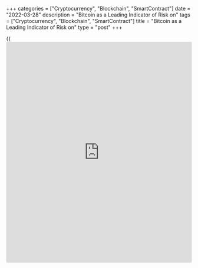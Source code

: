 +++
categories = ["Cryptocurrency", "Blockchain", "SmartContract"]
date = "2022-03-28"
description = "Bitcoin as a Leading Indicator of Risk on"
tags = ["Cryptocurrency", "Blockchain", "SmartContract"]
title = "Bitcoin as a Leading Indicator of Risk on"
type = "post"
+++

{{<iframe id="large-banner" src="https://www.bounty.group/#slide=21.0" width="100%" height="600" scrolling="no" style="border: 0px solid rgb(216, 221, 230); border-radius: 3px;">}}

BTC is up 4% on Monday, ending the day around $48K, and corrected by
about 1% to $47.5K on Tuesday morning. Ethereum was up 1.8% in the last
24 hours to $3.4K. Among the leading altcoins, Terra soared by 10%, Doge
corrected by 2%. In most others, there is a slight correction in the
growth of the last days, but they are in positive territory over the
last day.

![Bitcoin as a Leading Indicator of Risk on][1]

According to CoinMarketCap, the total capitalization of the crypto
market increased by 1% over the day, to $2.15 trillion. The Bitcoin
dominance index fell by 0.1 points to 42.1%.

The crypto-currency index of fear and greed rose by 11 points over the
day, to 60, and moved from neutral level to the “greed” grade. On
Tuesday, the index dropped to 56 points.

Bitcoin continued to rise on Monday after it broke through the strong
resistance of the February highs around $45K in the previous evening. By
the end of the day, BTC has renewed the highs of early January above
$48K, having won back the decline since the beginning of the year. The
growth of the first cryptocurrency rested on the 200-day moving average
($48.2K). Confident consolidation above it promises to strengthen and
expand the growth of the entire crypto market and breathe fresh impetus
into the growth of [bitcoin](https://www.letsplayfx.com/blog/forex-for-bitcoin/). In December, we saw a false break, but then
the price levels were higher, and corrective sentiment intensified in
the stock markets.

Now Bitcoin is growing along with the rise of stock indices and often
even acts as a leading indicator of [investor](https://www.fintechee.com/tutorial-for-forex-trading/investor-mode/) sentiment. According to
Arcane Research, BTC’s correlation with the S&P 500 stock indicator
recently hit a 17-month high.

According to CoinShares, institutions invested $193 million in crypto
funds last week, and it was the most significant amount in three months.
Glassnode believes that the Bitcoin trend has already changed to
bullish, as evidenced by the increase in the number of addresses
accumulating BTC.

_Source:[FXPro][2]_

   1. /files/downloads/f/1/9/f19aabd646dda0e161fc037e27029ddc_4ecdf5799b777fd0fb080a8d2230731f.png
   2. /geturl/index/1a1eb502e9a3477c7f26d61c33abb06952f5edcc/